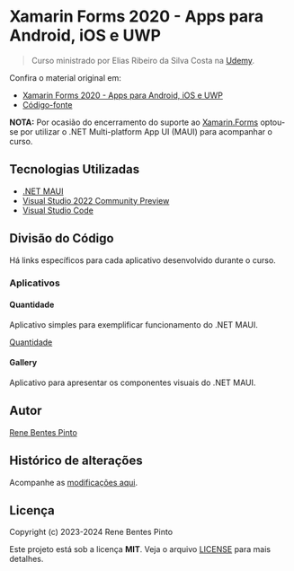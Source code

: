 # Xamarin Forms 2020 - Apps para Android, iOS e UWP

> Curso ministrado por Elias Ribeiro da Silva Costa na [Udemy](https://www.udemy.com).

Confira o material original em:

- [Xamarin Forms 2020 - Apps para Android, iOS e UWP](https://www.udemy.com/course/xamarin-forms-2020-apps-para-android-ios-e-uwp)
- [Código-fonte](https://github.com/Spacedu/XamarinForms2020)

**NOTA:** Por ocasião do encerramento do suporte ao [Xamarin.Forms](https://dotnet.microsoft.com/en-us/platform/support/policy/xamarin) optou-se por utilizar o .NET Multi-platform App UI (MAUI) para acompanhar o curso.

## Tecnologias Utilizadas

- [.NET MAUI](https://dotnet.microsoft.com/en-us/apps/maui)
- [Visual Studio 2022 Community Preview](https://visualstudio.microsoft.com/en-us/vs/preview/)
- [Visual Studio Code](https://code.visualstudio.com/)

## Divisão do Código

Há links específicos para cada aplicativo desenvolvido durante o curso.

### Aplicativos

#### Quantidade

Aplicativo simples para exemplificar funcionamento do .NET MAUI.

[Quantidade](src/Quantidade)

#### Gallery

Aplicativo para apresentar os componentes visuais do .NET MAUI.

## Autor

[Rene Bentes Pinto](http://github.com/renebentes)

## Histórico de alterações

Acompanhe as [modificações aqui][changelog].

## Licença

Copyright (c) 2023-2024 Rene Bentes Pinto

Este projeto está sob a licença **MIT**. Veja o arquivo [LICENSE](LICENSE) para mais detalhes.

[changelog]: ../../commits
